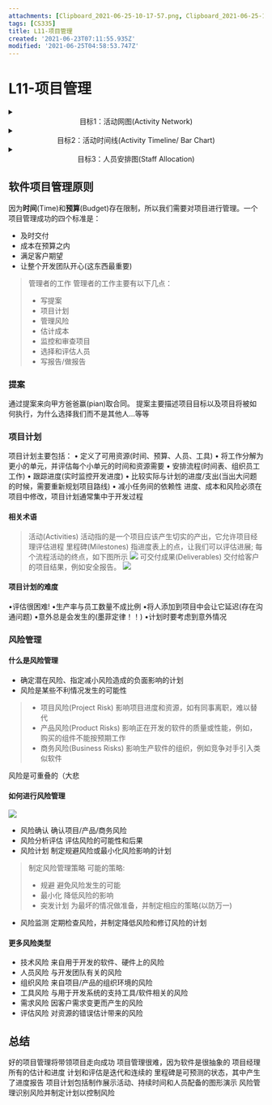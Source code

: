```yaml
---
attachments: [Clipboard_2021-06-25-10-17-57.png, Clipboard_2021-06-25-10-21-03.png, Clipboard_2021-06-25-10-29-07.png, Clipboard_2021-06-25-10-31-37.png, Clipboard_2021-06-25-10-33-18.png, Clipboard_2021-06-25-10-38-20.png, Clipboard_2021-06-25-10-40-21.png, Clipboard_2021-06-25-10-41-53.png, Clipboard_2021-06-25-10-59-30.png]
tags: [CS335]
title: L11-项目管理
created: '2021-06-23T07:11:55.935Z'
modified: '2021-06-25T04:58:53.747Z'
---
```


# L11-项目管理

<markdwon>
  <details>
    <summary><center>目标1：活动网图(Activity Network)</center></summary>

**绘图步骤如下**
- 制作活动表格
- 根据依赖性绘制活动网图

### 活动表格
包含三列，从左往右分别是有序的任务代号(一般是T+数字)、工期(按天数计)、依赖性(需要在哪些任务完成的前提下才能开展这个任务)
![](@attachment/Clipboard_2021-06-25-10-29-07.png)

### 活动网图
你可以按照表格的顺序来画，之后再调整节点的位置使之更美观
- 当一个节点不依赖任何节点时，它与Start节点直接相连
- 当一个节点依赖一个或多个节点时，它与所有依赖的节点相连

![](@attachment/Clipboard_2021-06-25-10-31-37.png)

<center>不依赖任何节点的节点</center>

![](@attachment/Clipboard_2021-06-25-10-33-18.png)

<center>依赖一个节点(上)与依赖两个节点(下)的节点</center>

### 我们可以用活动网图做什么？
我们可以用活动网图来找到**关键路径(Critical Path)**，即网图中最长的一条路径
关键路径不能存在延迟，一旦关键路径发生咕咕事件，整个项目的开发时间将会随之延长

  </details>
</markdown>
<markdwon>
  <details>
    <summary><center>目标2：活动时间线(Activity Timeline/ Bar Chart)</center></summary>

![](@attachment/Clipboard_2021-06-25-10-38-20.png)
    挺顾名思义的，就是在能够反映时间的表格上将每个任务占用的时间、什么时候开始、什么时候结束表示在图上

  </details>
</markdown>

<markdwon>
  <details>
    <summary><center>目标3：人员安排图(Staff Allocation)</center></summary>

  ![](@attachment/Clipboard_2021-06-25-10-41-53.png)

    斜线表示的是兼任工作，指做了某个任务的一部分，而不是全部  
还是挺顾名思义的，甚至和活动时间线图有点像，只是加上了表示每个员工的轴
人员安排图能直观展现出哪个员工在什么时候干了什么工作

  </details>
</markdown>



## 软件项目管理原则
因为**时间**(Time)和**预算**(Budget)存在限制，所以我们需要对项目进行管理。一个项目管理成功的四个标准是：
- 及时交付
- 成本在预算之内
- 满足客户期望
- 让整个开发团队开心(这东西最重要)

> 管理者的工作
管理者的工作主要有以下几点：
>- 写提案
>- 项目计划
>- 管理风险
>- 估计成本
>- 监控和审查项目
>- 选择和评估人员
>- 写报告/做报告

### 提案
通过提案来向甲方爸爸赢(pian)取合同。
提案主要描述项目目标以及项目将被如何执行，为什么选择我们而不是其他人...等等

### 项目计划
项目计划主要包括：
• 定义了可用资源(时间、预算、人员、工具)
• 将工作分解为更小的单元，并评估每个小单元的时间和资源需要
• 安排流程(时间表、组织员工工作)
• 跟踪进度(实时监控开发进度)
• 比较实际与计划的进度/支出(当出大问题的时候，需要重新规划项目路线)
• 减小任务间的依赖性
进度、成本和风险必须在项目中修改，项目计划通常集中于开发过程

#### 相关术语
> 活动(Activities)
活动指的是一个项目应该产生切实的产出，它允许项目经理评估进程
> 里程碑(Milestones)
指进度表上的点，让我们可以评估进展;
每个流程活动的终点，如下图所示
![](@attachment/Clipboard_2021-06-25-10-21-03.png)
> 可交付成果(Deliverables)
交付给客户的项目结果，例如安全报告。
![](@attachment/Clipboard_2021-06-25-10-17-57.png)

#### 项目计划的难度
•评估很困难!
•生产率与员工数量不成比例
•将人添加到项目中会让它延迟(存在沟通问题)
•意外总是会发生的(墨菲定律！！)
•计划时要考虑到意外情况

### 风险管理
#### 什么是风险管理
- 确定潜在风险、指定减小风险造成的负面影响的计划
- 风险是某些不利情况发生的可能性
>- 项目风险(Project Risk)
影响项目进度和资源，如有同事离职，难以替代
>- 产品风险(Product Risks)
影响正在开发的软件的质量或性能，例如，购买的组件不能按预期工作
>- 商务风险(Business Risks)
影响生产软件的组织，例如竞争对手引入类似软件

风险是可重叠的（大悲

#### 如何进行风险管理
![](@attachment/Clipboard_2021-06-25-10-59-30.png)
- 风险确认
确认项目/产品/商务风险
- 风险分析评估
评估风险的可能性和后果
- 风险计划
制定规避风险或最小化风险影响的计划
> 制定风险管理策略
可能的策略:
>- 规避
避免风险发生的可能
>- 最小化
降低风险的影响
>- 突发计划
为最坏的情况做准备，并制定相应的策略(以防万一)

- 风险监测
定期检查风险，并制定降低风险和修订风险的计划

#### 更多风险类型
- 技术风险
来自用于开发的软件、硬件上的风险
- 人员风险
与开发团队有关的风险
- 组织风险
来自项目/产品的组织环境的风险
- 工具风险
与用于开发系统的支持工具/软件相关的风险
- 需求风险
因客户需求变更而产生的风险
- 评估风险
对资源的错误估计带来的风险

## 总结
好的项目管理将带领项目走向成功
项目管理很难，因为软件是很抽象的
项目经理所有的估计和进度
计划和评估是迭代和连续的
里程碑是可预测的状态，其中产生了进度报告
项目计划包括制作展示活动、持续时间和人员配备的图形演示
风险管理识别风险并制定计划以控制风险

















